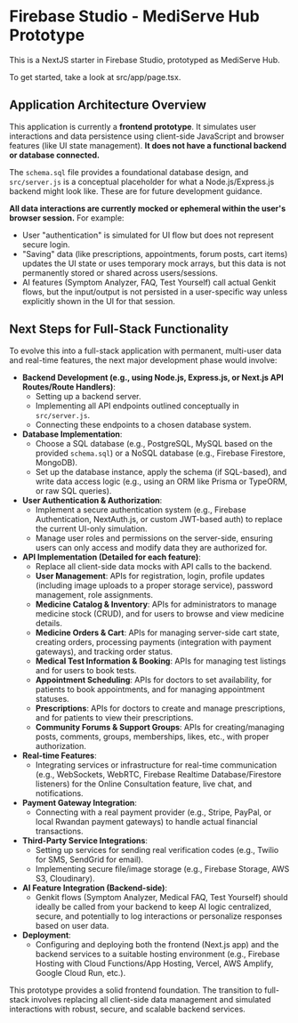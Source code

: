 
# Firebase Studio - MediServe Hub Prototype

This is a NextJS starter in Firebase Studio, prototyped as MediServe Hub.

To get started, take a look at src/app/page.tsx.

## Application Architecture Overview

This application is currently a **frontend prototype**. It simulates user interactions and data persistence using client-side JavaScript and browser features (like UI state management). **It does not have a functional backend or database connected.**

The `schema.sql` file provides a foundational database design, and `src/server.js` is a conceptual placeholder for what a Node.js/Express.js backend might look like. These are for future development guidance.

**All data interactions are currently mocked or ephemeral within the user's browser session.** For example:
*   User "authentication" is simulated for UI flow but does not represent secure login.
*   "Saving" data (like prescriptions, appointments, forum posts, cart items) updates the UI state or uses temporary mock arrays, but this data is not permanently stored or shared across users/sessions.
*   AI features (Symptom Analyzer, FAQ, Test Yourself) call actual Genkit flows, but the input/output is not persisted in a user-specific way unless explicitly shown in the UI for that session.

## Next Steps for Full-Stack Functionality

To evolve this into a full-stack application with permanent, multi-user data and real-time features, the next major development phase would involve:

*   **Backend Development (e.g., using Node.js, Express.js, or Next.js API Routes/Route Handlers)**:
    *   Setting up a backend server.
    *   Implementing all API endpoints outlined conceptually in `src/server.js`.
    *   Connecting these endpoints to a chosen database system.
*   **Database Implementation**:
    *   Choose a SQL database (e.g., PostgreSQL, MySQL based on the provided `schema.sql`) or a NoSQL database (e.g., Firebase Firestore, MongoDB).
    *   Set up the database instance, apply the schema (if SQL-based), and write data access logic (e.g., using an ORM like Prisma or TypeORM, or raw SQL queries).
*   **User Authentication & Authorization**:
    *   Implement a secure authentication system (e.g., Firebase Authentication, NextAuth.js, or custom JWT-based auth) to replace the current UI-only simulation.
    *   Manage user roles and permissions on the server-side, ensuring users can only access and modify data they are authorized for.
*   **API Implementation (Detailed for each feature)**:
    *   Replace all client-side data mocks with API calls to the backend.
    *   **User Management**: APIs for registration, login, profile updates (including image uploads to a proper storage service), password management, role assignments.
    *   **Medicine Catalog & Inventory**: APIs for administrators to manage medicine stock (CRUD), and for users to browse and view medicine details.
    *   **Medicine Orders & Cart**: APIs for managing server-side cart state, creating orders, processing payments (integration with payment gateways), and tracking order status.
    *   **Medical Test Information & Booking**: APIs for managing test listings and for users to book tests.
    *   **Appointment Scheduling**: APIs for doctors to set availability, for patients to book appointments, and for managing appointment statuses.
    *   **Prescriptions**: APIs for doctors to create and manage prescriptions, and for patients to view their prescriptions.
    *   **Community Forums & Support Groups**: APIs for creating/managing posts, comments, groups, memberships, likes, etc., with proper authorization.
*   **Real-time Features**:
    *   Integrating services or infrastructure for real-time communication (e.g., WebSockets, WebRTC, Firebase Realtime Database/Firestore listeners) for the Online Consultation feature, live chat, and notifications.
*   **Payment Gateway Integration**:
    *   Connecting with a real payment provider (e.g., Stripe, PayPal, or local Rwandan payment gateways) to handle actual financial transactions.
*   **Third-Party Service Integrations**:
    *   Setting up services for sending real verification codes (e.g., Twilio for SMS, SendGrid for email).
    *   Implementing secure file/image storage (e.g., Firebase Storage, AWS S3, Cloudinary).
*   **AI Feature Integration (Backend-side)**:
    *   Genkit flows (Symptom Analyzer, Medical FAQ, Test Yourself) should ideally be called from your backend to keep AI logic centralized, secure, and potentially to log interactions or personalize responses based on user data.
*   **Deployment**:
    *   Configuring and deploying both the frontend (Next.js app) and the backend services to a suitable hosting environment (e.g., Firebase Hosting with Cloud Functions/App Hosting, Vercel, AWS Amplify, Google Cloud Run, etc.).

This prototype provides a solid frontend foundation. The transition to full-stack involves replacing all client-side data management and simulated interactions with robust, secure, and scalable backend services.
